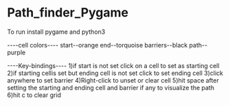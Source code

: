 # Path_finder_Pygame
To run install pygame and python3

----cell colors----
start--orange
end--torquoise
barriers--black
path--purple

----Key-bindings----
1)if start is not set click on a cell to set as starting cell
2)if starting cellis set but ending cell is not set click to set ending cell
3)click anywhere to set barrier
4)Right-click to unset or clear cell
5)hit space after setting the starting and ending cell and barrier if any to visualize the path
6)hit c to clear grid

